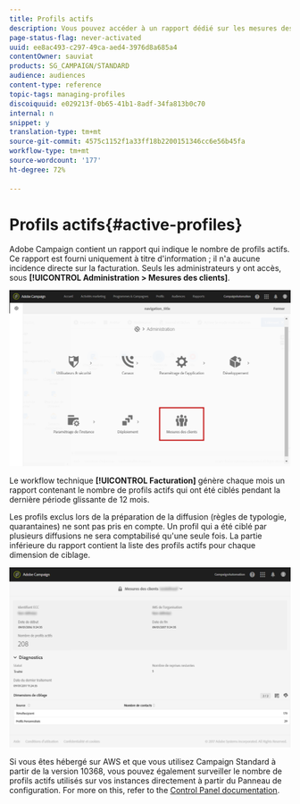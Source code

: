 ```yaml
---
title: Profils actifs
description: Vous pouvez accéder à un rapport dédié sur les mesures des clients et visualiser les profils actifs dans la base de données de Campaign.
page-status-flag: never-activated
uuid: ee8ac493-c297-49ca-aed4-3976d8a685a4
contentOwner: sauviat
products: SG_CAMPAIGN/STANDARD
audience: audiences
content-type: reference
topic-tags: managing-profiles
discoiquuid: e029213f-0b65-41b1-8adf-34fa813b0c70
internal: n
snippet: y
translation-type: tm+mt
source-git-commit: 4575c1152f1a33ff18b2200151346cc6e56b45fa
workflow-type: tm+mt
source-wordcount: '177'
ht-degree: 72%

---
```



# Profils actifs{#active-profiles}

Adobe Campaign contient un rapport qui indique le nombre de profils actifs. Ce rapport est fourni uniquement à titre d&#39;information ; il n&#39;a aucune incidence directe sur la facturation. Seuls les administrateurs y ont accès, sous **[!UICONTROL Administration > Mesures des clients]**.

![](assets/audience_active_profiles1.png)

Le workflow technique **[!UICONTROL Facturation]** génère chaque mois un rapport contenant le nombre de profils actifs qui ont été ciblés pendant la dernière période glissante de 12 mois.

Les profils exclus lors de la préparation de la diffusion (règles de typologie, quarantaines) ne sont pas pris en compte. Un profil qui a été ciblé par plusieurs diffusions ne sera comptabilisé qu&#39;une seule fois. La partie inférieure du rapport contient la liste des profils actifs pour chaque dimension de ciblage.

![](assets/audience_active_profiles2.png)

Si vous êtes hébergé sur AWS et que vous utilisez Campaign Standard à partir de la version 10368, vous pouvez également surveiller le nombre de profils actifs utilisés sur vos instances directement à partir du Panneau de configuration. For more on this, refer to the [Control Panel documentation](https://docs.adobe.com/content/help/en/control-panel/using/performance-monitoring/active-profiles-monitoring.html).
